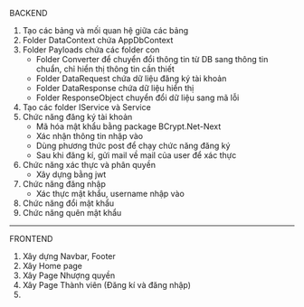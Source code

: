BACKEND
1. Tạo các bảng và mối quan hệ giữa các bảng
2. Folder DataContext chứa AppDbContext
3. Folder Payloads chứa các folder con
   - Folder Converter để chuyển đổi thông tin từ DB sang thông tin chuẩn, chỉ hiển thị thông tin cần thiết
   - Folder DataRequest chứa dữ liệu đăng ký tài khoản
   - Folder DataResponse chứa dữ liệu hiển thị
   - Folder ResponseObject chuyển đổi dữ liệu sang mã lỗi
4. Tạo các folder IService và Service
5. Chức năng đăng ký tài khoản
   - Mã hóa mật khẩu bằng package BCrypt.Net-Next
   - Xác nhận thông tin nhập vào
   - Dùng phương thức post để chạy chức năng đăng ký
   - Sau khi đăng kí, gửi mail về mail của user để xác thực
6. Chức năng xác thực và phân quyền
   - Xây dựng bằng jwt
7. Chức năng đăng nhập
   - Xác thực mật khẩu, username nhập vào
8. Chức năng đổi mật khẩu
9. Chức năng quên mật khẩu
------------------------------------------------------------------------------------------------------------
FRONTEND
1. Xây dựng Navbar, Footer
2. Xây Home page
3. Xây Page Nhượng quyền
4. Xây Page Thành viên (Đăng kí và đăng nhập)
5. 
